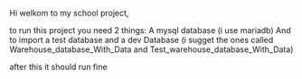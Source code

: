 Hi welkom to my school project,

to run this project you need 2 things:
A mysql database (i use mariadb)
And to import a test database and a dev Database (i sugget the ones called Warehouse_database_With_Data and Test_warehouse_database_With_Data)

after this it should run fine
